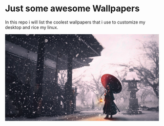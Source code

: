 # Just some awesome Wallpapers
In this repo i will list the coolest wallpapers that i use to customize my desktop and rice my linux.
<div style="text-align: center;">
  <img src="anime-manga/samuraisnow.jpg" alt="Samurai in snow" />
</div>